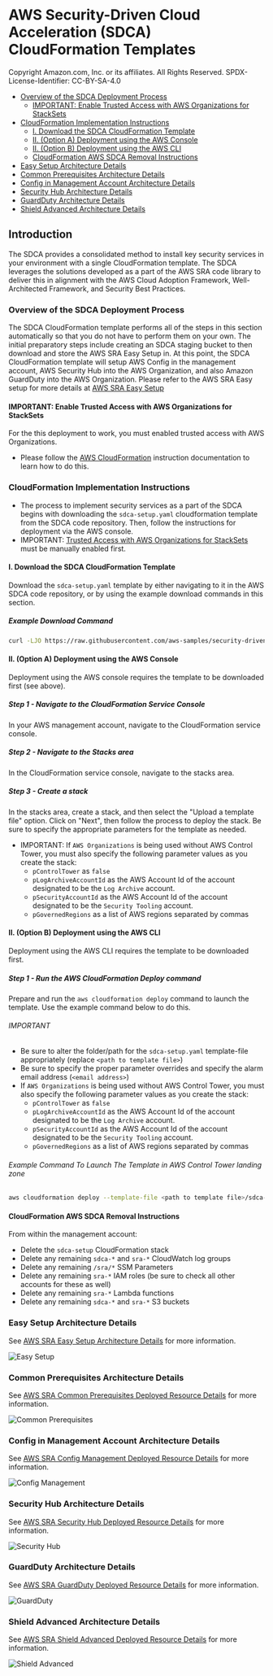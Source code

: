 # AWS Security-Driven Cloud Acceleration (SDCA) CloudFormation Templates <!-- omit in toc -->

Copyright Amazon.com, Inc. or its affiliates. All Rights Reserved. SPDX-License-Identifier: CC-BY-SA-4.0

- [Overview of the SDCA Deployment Process](#overview-of-the-sdca-deployment-process)
  - [IMPORTANT: Enable Trusted Access with AWS Organizations for StackSets](#important-enable-trusted-access-with-aws-organizations-for-stacksets)
- [CloudFormation Implementation Instructions](#cloudformation-implementation-instructions)
  - [I. Download the SDCA CloudFormation Template](#i-download-the-sdca-cloudformation-template)
  - [II. (Option A) Deployment using the AWS Console](#ii-option-a-deployment-using-the-aws-console)
  - [II. (Option B) Deployment using the AWS CLI](#ii-option-b-deployment-using-the-aws-cli)
  - [CloudFormation AWS SDCA Removal Instructions](#cloudformation-aws-sdca-removal-instructions)
- [Easy Setup Architecture Details](#easy-setup-architecture-details)
- [Common Prerequisites Architecture Details](#common-prerequisites-architecture-details)
- [Config in Management Account Architecture Details](#config-in-management-account-architecture-details)
- [Security Hub Architecture Details](#security-hub-architecture-details)
- [GuardDuty Architecture Details](#guardduty-architecture-details)
- [Shield Advanced Architecture Details](#shield-advanced-architecture-details)

## Introduction<!-- omit in toc -->

The SDCA provides a consolidated method to install key security services in your environment with a single CloudFormation template.  The SDCA leverages the solutions developed as a part of the AWS SRA code library to deliver this in alignment with the AWS Cloud Adoption Framework, Well-Architected Framework, and Security Best Practices.

### Overview of the SDCA Deployment Process

The SDCA CloudFormation template performs all of the steps in this section automatically so that you do not have to perform them on your own.  The initial preparatory steps include creating an SDCA staging bucket to then download and store the AWS SRA Easy Setup in.  At this point, the SDCA CloudFormation template will setup AWS Config in the management account, AWS Security Hub into the AWS Organization, and also Amazon GuardDuty into the AWS Organization.  Please refer to the AWS SRA Easy setup for more details at [AWS SRA Easy Setup](https://github.com/aws-samples/aws-security-reference-architecture-examples/tree/main/aws_sra_examples/easy_setup)

#### IMPORTANT: Enable Trusted Access with AWS Organizations for StackSets

For the this deployment to work, you must enabled trusted access with AWS Organizations.

- Please follow the [AWS CloudFormation](https://docs.aws.amazon.com/AWSCloudFormation/latest/UserGuide/stacksets-orgs-enable-trusted-access.html) instruction documentation to learn how to do this.

### CloudFormation Implementation Instructions

- The process to implement security services as a part of the SDCA begins with downloading the `sdca-setup.yaml` cloudformation template from the SDCA code repository.  Then, follow the instructions for deployment via the AWS console.
- IMPORTANT: [Trusted Access with AWS Organizations for StackSets](https://docs.aws.amazon.com/AWSCloudFormation/latest/UserGuide/stacksets-orgs-enable-trusted-access.html) must be manually enabled first.

#### I. Download the SDCA CloudFormation Template

Download the `sdca-setup.yaml` template by either navigating to it in the AWS SDCA code repository, or by using the example download commands in this section.

##### Example Download Command<!-- omit in toc -->

```bash
curl -LJO https://raw.githubusercontent.com/aws-samples/security-driven-cloud-acceleration/main/CloudFormation/templates/sdca-setup.yaml
```

#### II. (Option A) Deployment using the AWS Console

Deployment using the AWS console requires the template to be downloaded first (see above).

##### Step 1 - Navigate to the CloudFormation Service Console<!-- omit in toc -->

In your AWS management account, navigate to the CloudFormation service console.

##### Step 2 - Navigate to the Stacks area<!-- omit in toc -->

In the CloudFormation service console, navigate to the stacks area.

##### Step 3 - Create a stack<!-- omit in toc -->

In the stacks area, create a stack, and then select the "Upload a template file" option.  Click on "Next", then follow the process to deploy the stack.
Be sure to specify the appropriate parameters for the template as needed.

- IMPORTANT: If `AWS Organizations` is being used without AWS Control Tower, you must also specify the following parameter values as you create the stack:
  - `pControlTower` as `false`
  - `pLogArchiveAccountId` as the AWS Account Id of the account designated to be the `Log Archive` account.
  - `pSecurityAccountId` as the AWS Account Id of the account designated to be the `Security Tooling` account.
  - `pGovernedRegions` as a list of AWS regions separated by commas

#### II. (Option B) Deployment using the AWS CLI

Deployment using the AWS CLI requires the template to be downloaded first.

##### Step 1 - Run the AWS CloudFormation Deploy command<!-- omit in toc -->

Prepare and run the `aws cloudformation deploy` command to launch the template.  Use the example command below to do this.

###### IMPORTANT<!-- omit in toc -->

- Be sure to alter the folder/path for the `sdca-setup.yaml` template-file appropriately (replace `<path to template file>`)
- Be sure to specify the proper parameter overrides and specify the alarm email address (`<email address>`)
- If `AWS Organizations` is being used without AWS Control Tower, you must also specify the following parameter values as you create the stack:
  - `pControlTower` as `false`
  - `pLogArchiveAccountId` as the AWS Account Id of the account designated to be the `Log Archive` account.
  - `pSecurityAccountId` as the AWS Account Id of the account designated to be the `Security Tooling` account.
  - `pGovernedRegions` as a list of AWS regions separated by commas

###### Example Command To Launch The Template in AWS Control Tower landing zone<!-- omit in toc -->

```bash
aws cloudformation deploy --template-file <path to template file>/sdca-setup.yaml --stack-name sdca-setup --capabilities CAPABILITY_NAMED_IAM --parameter-overrides pSRAAlarmEmail=<email address>
```

#### CloudFormation AWS SDCA Removal Instructions

From within the management account:

- Delete the `sdca-setup` CloudFormation stack
- Delete any remaining `sdca-*` and `sra-*` CloudWatch log groups
- Delete any remaining `/sra/*` SSM Parameters
- Delete any remaining `sra-*` IAM roles (be sure to check all other accounts for these as well)
- Delete any remaining `sra-*` Lambda functions
- Delete any remaining `sdca-*` and `sra-*` S3 buckets

### Easy Setup Architecture Details

See [AWS SRA Easy Setup Architecture Details](https://github.com/aws-samples/aws-security-reference-architecture-examples/tree/main/aws_sra_examples/easy_setup#easy-setup-architecture-details) for more information.

![Easy Setup](https://raw.githubusercontent.com/aws-samples/aws-security-reference-architecture-examples/main/aws_sra_examples/easy_setup/assets/SRA-Easy-Setup.png)

### Common Prerequisites Architecture Details

See [AWS SRA Common Prerequisites Deployed Resource Details](https://github.com/aws-samples/aws-security-reference-architecture-examples/tree/main/aws_sra_examples/solutions/common/common_prerequisites#deployed-resource-details) for more information.

![Common Prerequisites](https://raw.githubusercontent.com/aws-samples/aws-security-reference-architecture-examples/main/aws_sra_examples/solutions/common/common_prerequisites/documentation/common-prerequisites.png)

### Config in Management Account Architecture Details

See [AWS SRA Config Management Deployed Resource Details](https://github.com/aws-samples/aws-security-reference-architecture-examples/tree/main/aws_sra_examples/solutions/config/config_management_account#deployed-resource-details) for more information.

![Config Management](https://raw.githubusercontent.com/aws-samples/aws-security-reference-architecture-examples/main/aws_sra_examples/solutions/config/config_management_account/documentation/config-management-account.png)

### Security Hub Architecture Details

See [AWS SRA Security Hub Deployed Resource Details](https://github.com/aws-samples/aws-security-reference-architecture-examples/tree/main/aws_sra_examples/solutions/securityhub/securityhub_org#deployed-resource-details) for more information.

![Security Hub](https://raw.githubusercontent.com/aws-samples/aws-security-reference-architecture-examples/main/aws_sra_examples/solutions/securityhub/securityhub_org/documentation/securityhub-org.png)

### GuardDuty Architecture Details

See [AWS SRA GuardDuty Deployed Resource Details](https://github.com/aws-samples/aws-security-reference-architecture-examples/tree/main/aws_sra_examples/solutions/guardduty/guardduty_org#deployed-resource-details) for more information.

![GuardDuty](https://raw.githubusercontent.com/aws-samples/aws-security-reference-architecture-examples/main/aws_sra_examples/solutions/guardduty/guardduty_org/documentation/guardduty-org.png)

### Shield Advanced Architecture Details

See [AWS SRA Shield Advanced Deployed Resource Details](https://github.com/aws-samples/aws-security-reference-architecture-examples/tree/main/aws_sra_examples/solutions/shield_advanced/shield_advanced#deployed-resource-details) for more information.

![Shield Advanced](https://raw.githubusercontent.com/aws-samples/aws-security-reference-architecture-examples/main/aws_sra_examples/solutions/shield_advanced/shield_advanced/documentation/shield.png)
